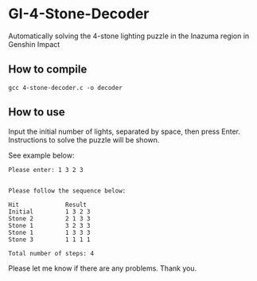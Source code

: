 # GI-4-Stone-Decoder
Automatically solving the 4-stone lighting puzzle in the Inazuma region in Genshin Impact

## How to compile
```
gcc 4-stone-decoder.c -o decoder
```

## How to use
Input the initial number of lights, separated by space, then press Enter.
Instructions to solve the puzzle will be shown.

See example below:
```
Please enter: 1 3 2 3


Please follow the sequence below:

Hit             Result
Initial         1 3 2 3
Stone 2         2 1 3 3
Stone 1         3 2 3 3
Stone 1         1 3 3 3
Stone 3         1 1 1 1

Total number of steps: 4
```

Please let me know if there are any problems.  Thank you.
